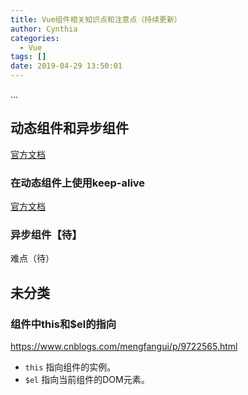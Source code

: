 ```yaml
---
title: Vue组件相关知识点和注意点（持续更新）
author: Cynthia
categories:
  - Vue
tags: []
date: 2019-04-29 13:50:01
---
```

...
<!--more-->

## 动态组件和异步组件

[官方文档](https://cn.vuejs.org/v2/guide/components-dynamic-async.html)

### 在动态组件上使用keep-alive

[官方文档](https://cn.vuejs.org/v2/guide/components-dynamic-async.html#%E5%9C%A8%E5%8A%A8%E6%80%81%E7%BB%84%E4%BB%B6%E4%B8%8A%E4%BD%BF%E7%94%A8-keep-alive)

### 异步组件【待】

难点（待）



## 未分类

### 组件中this和$el的指向

<https://www.cnblogs.com/mengfangui/p/9722565.html>

- `this` 指向组件的实例。
- `$el` 指向当前组件的DOM元素。